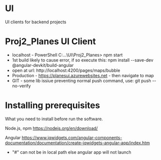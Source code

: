 # UI
UI clients for backend projects

# Proj2_Planes UI Client

- localhost - PowerShell C:\...\UI\Proj2_Planes> npm start 
- 1st build likely to cause error, if so execute this: npm install --save-dev @angular-devkit/build-angular 
- open at url: http://localhost:4200/pages/maps/bubble
- Production - https://planesui.azurewebsites.net - then navigate to map
- GIT - some lib issiue preventing normal push command, use: git push --no-verify

# Installing prerequisites

What you need to install before run the software.

Node.js, npm
https://nodejs.org/en/download/

Angular
https://www.jqwidgets.com/angular-components-documentation/documentation/create-jqwidgets-angular-app/index.htm

- "#" can not be in local path else angular app will not launch
